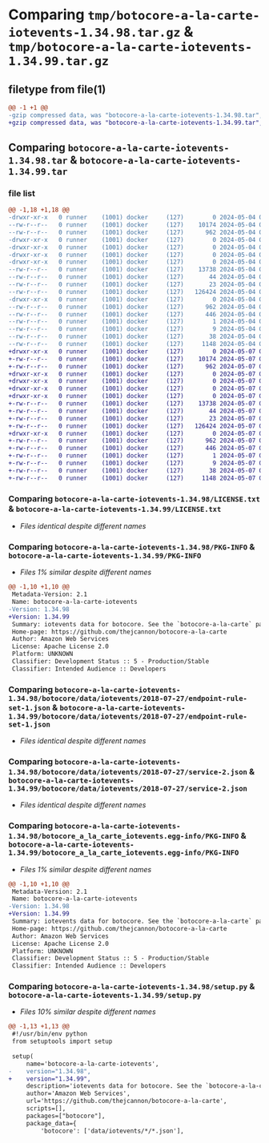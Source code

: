 # Comparing `tmp/botocore-a-la-carte-iotevents-1.34.98.tar.gz` & `tmp/botocore-a-la-carte-iotevents-1.34.99.tar.gz`

## filetype from file(1)

```diff
@@ -1 +1 @@
-gzip compressed data, was "botocore-a-la-carte-iotevents-1.34.98.tar", last modified: Sat May  4 01:01:25 2024, max compression
+gzip compressed data, was "botocore-a-la-carte-iotevents-1.34.99.tar", last modified: Tue May  7 01:02:27 2024, max compression
```

## Comparing `botocore-a-la-carte-iotevents-1.34.98.tar` & `botocore-a-la-carte-iotevents-1.34.99.tar`

### file list

```diff
@@ -1,18 +1,18 @@
-drwxr-xr-x   0 runner    (1001) docker     (127)        0 2024-05-04 01:01:25.794131 botocore-a-la-carte-iotevents-1.34.98/
--rw-r--r--   0 runner    (1001) docker     (127)    10174 2024-05-04 01:01:25.000000 botocore-a-la-carte-iotevents-1.34.98/LICENSE.txt
--rw-r--r--   0 runner    (1001) docker     (127)      962 2024-05-04 01:01:25.794131 botocore-a-la-carte-iotevents-1.34.98/PKG-INFO
-drwxr-xr-x   0 runner    (1001) docker     (127)        0 2024-05-04 01:01:25.794131 botocore-a-la-carte-iotevents-1.34.98/botocore/
-drwxr-xr-x   0 runner    (1001) docker     (127)        0 2024-05-04 01:01:25.794131 botocore-a-la-carte-iotevents-1.34.98/botocore/data/
-drwxr-xr-x   0 runner    (1001) docker     (127)        0 2024-05-04 01:01:25.794131 botocore-a-la-carte-iotevents-1.34.98/botocore/data/iotevents/
-drwxr-xr-x   0 runner    (1001) docker     (127)        0 2024-05-04 01:01:25.794131 botocore-a-la-carte-iotevents-1.34.98/botocore/data/iotevents/2018-07-27/
--rw-r--r--   0 runner    (1001) docker     (127)    13738 2024-05-04 01:01:11.000000 botocore-a-la-carte-iotevents-1.34.98/botocore/data/iotevents/2018-07-27/endpoint-rule-set-1.json
--rw-r--r--   0 runner    (1001) docker     (127)       44 2024-05-04 01:01:11.000000 botocore-a-la-carte-iotevents-1.34.98/botocore/data/iotevents/2018-07-27/examples-1.json
--rw-r--r--   0 runner    (1001) docker     (127)       23 2024-05-04 01:01:11.000000 botocore-a-la-carte-iotevents-1.34.98/botocore/data/iotevents/2018-07-27/paginators-1.json
--rw-r--r--   0 runner    (1001) docker     (127)   126424 2024-05-04 01:01:11.000000 botocore-a-la-carte-iotevents-1.34.98/botocore/data/iotevents/2018-07-27/service-2.json
-drwxr-xr-x   0 runner    (1001) docker     (127)        0 2024-05-04 01:01:25.794131 botocore-a-la-carte-iotevents-1.34.98/botocore_a_la_carte_iotevents.egg-info/
--rw-r--r--   0 runner    (1001) docker     (127)      962 2024-05-04 01:01:25.000000 botocore-a-la-carte-iotevents-1.34.98/botocore_a_la_carte_iotevents.egg-info/PKG-INFO
--rw-r--r--   0 runner    (1001) docker     (127)      446 2024-05-04 01:01:25.000000 botocore-a-la-carte-iotevents-1.34.98/botocore_a_la_carte_iotevents.egg-info/SOURCES.txt
--rw-r--r--   0 runner    (1001) docker     (127)        1 2024-05-04 01:01:25.000000 botocore-a-la-carte-iotevents-1.34.98/botocore_a_la_carte_iotevents.egg-info/dependency_links.txt
--rw-r--r--   0 runner    (1001) docker     (127)        9 2024-05-04 01:01:25.000000 botocore-a-la-carte-iotevents-1.34.98/botocore_a_la_carte_iotevents.egg-info/top_level.txt
--rw-r--r--   0 runner    (1001) docker     (127)       38 2024-05-04 01:01:25.794131 botocore-a-la-carte-iotevents-1.34.98/setup.cfg
--rw-r--r--   0 runner    (1001) docker     (127)     1148 2024-05-04 01:01:25.000000 botocore-a-la-carte-iotevents-1.34.98/setup.py
+drwxr-xr-x   0 runner    (1001) docker     (127)        0 2024-05-07 01:02:27.820098 botocore-a-la-carte-iotevents-1.34.99/
+-rw-r--r--   0 runner    (1001) docker     (127)    10174 2024-05-07 01:02:27.000000 botocore-a-la-carte-iotevents-1.34.99/LICENSE.txt
+-rw-r--r--   0 runner    (1001) docker     (127)      962 2024-05-07 01:02:27.820098 botocore-a-la-carte-iotevents-1.34.99/PKG-INFO
+drwxr-xr-x   0 runner    (1001) docker     (127)        0 2024-05-07 01:02:27.816098 botocore-a-la-carte-iotevents-1.34.99/botocore/
+drwxr-xr-x   0 runner    (1001) docker     (127)        0 2024-05-07 01:02:27.816098 botocore-a-la-carte-iotevents-1.34.99/botocore/data/
+drwxr-xr-x   0 runner    (1001) docker     (127)        0 2024-05-07 01:02:27.816098 botocore-a-la-carte-iotevents-1.34.99/botocore/data/iotevents/
+drwxr-xr-x   0 runner    (1001) docker     (127)        0 2024-05-07 01:02:27.820098 botocore-a-la-carte-iotevents-1.34.99/botocore/data/iotevents/2018-07-27/
+-rw-r--r--   0 runner    (1001) docker     (127)    13738 2024-05-07 01:02:10.000000 botocore-a-la-carte-iotevents-1.34.99/botocore/data/iotevents/2018-07-27/endpoint-rule-set-1.json
+-rw-r--r--   0 runner    (1001) docker     (127)       44 2024-05-07 01:02:10.000000 botocore-a-la-carte-iotevents-1.34.99/botocore/data/iotevents/2018-07-27/examples-1.json
+-rw-r--r--   0 runner    (1001) docker     (127)       23 2024-05-07 01:02:10.000000 botocore-a-la-carte-iotevents-1.34.99/botocore/data/iotevents/2018-07-27/paginators-1.json
+-rw-r--r--   0 runner    (1001) docker     (127)   126424 2024-05-07 01:02:10.000000 botocore-a-la-carte-iotevents-1.34.99/botocore/data/iotevents/2018-07-27/service-2.json
+drwxr-xr-x   0 runner    (1001) docker     (127)        0 2024-05-07 01:02:27.820098 botocore-a-la-carte-iotevents-1.34.99/botocore_a_la_carte_iotevents.egg-info/
+-rw-r--r--   0 runner    (1001) docker     (127)      962 2024-05-07 01:02:27.000000 botocore-a-la-carte-iotevents-1.34.99/botocore_a_la_carte_iotevents.egg-info/PKG-INFO
+-rw-r--r--   0 runner    (1001) docker     (127)      446 2024-05-07 01:02:27.000000 botocore-a-la-carte-iotevents-1.34.99/botocore_a_la_carte_iotevents.egg-info/SOURCES.txt
+-rw-r--r--   0 runner    (1001) docker     (127)        1 2024-05-07 01:02:27.000000 botocore-a-la-carte-iotevents-1.34.99/botocore_a_la_carte_iotevents.egg-info/dependency_links.txt
+-rw-r--r--   0 runner    (1001) docker     (127)        9 2024-05-07 01:02:27.000000 botocore-a-la-carte-iotevents-1.34.99/botocore_a_la_carte_iotevents.egg-info/top_level.txt
+-rw-r--r--   0 runner    (1001) docker     (127)       38 2024-05-07 01:02:27.820098 botocore-a-la-carte-iotevents-1.34.99/setup.cfg
+-rw-r--r--   0 runner    (1001) docker     (127)     1148 2024-05-07 01:02:27.000000 botocore-a-la-carte-iotevents-1.34.99/setup.py
```

### Comparing `botocore-a-la-carte-iotevents-1.34.98/LICENSE.txt` & `botocore-a-la-carte-iotevents-1.34.99/LICENSE.txt`

 * *Files identical despite different names*

### Comparing `botocore-a-la-carte-iotevents-1.34.98/PKG-INFO` & `botocore-a-la-carte-iotevents-1.34.99/PKG-INFO`

 * *Files 1% similar despite different names*

```diff
@@ -1,10 +1,10 @@
 Metadata-Version: 2.1
 Name: botocore-a-la-carte-iotevents
-Version: 1.34.98
+Version: 1.34.99
 Summary: iotevents data for botocore. See the `botocore-a-la-carte` package for more info.
 Home-page: https://github.com/thejcannon/botocore-a-la-carte
 Author: Amazon Web Services
 License: Apache License 2.0
 Platform: UNKNOWN
 Classifier: Development Status :: 5 - Production/Stable
 Classifier: Intended Audience :: Developers
```

### Comparing `botocore-a-la-carte-iotevents-1.34.98/botocore/data/iotevents/2018-07-27/endpoint-rule-set-1.json` & `botocore-a-la-carte-iotevents-1.34.99/botocore/data/iotevents/2018-07-27/endpoint-rule-set-1.json`

 * *Files identical despite different names*

### Comparing `botocore-a-la-carte-iotevents-1.34.98/botocore/data/iotevents/2018-07-27/service-2.json` & `botocore-a-la-carte-iotevents-1.34.99/botocore/data/iotevents/2018-07-27/service-2.json`

 * *Files identical despite different names*

### Comparing `botocore-a-la-carte-iotevents-1.34.98/botocore_a_la_carte_iotevents.egg-info/PKG-INFO` & `botocore-a-la-carte-iotevents-1.34.99/botocore_a_la_carte_iotevents.egg-info/PKG-INFO`

 * *Files 1% similar despite different names*

```diff
@@ -1,10 +1,10 @@
 Metadata-Version: 2.1
 Name: botocore-a-la-carte-iotevents
-Version: 1.34.98
+Version: 1.34.99
 Summary: iotevents data for botocore. See the `botocore-a-la-carte` package for more info.
 Home-page: https://github.com/thejcannon/botocore-a-la-carte
 Author: Amazon Web Services
 License: Apache License 2.0
 Platform: UNKNOWN
 Classifier: Development Status :: 5 - Production/Stable
 Classifier: Intended Audience :: Developers
```

### Comparing `botocore-a-la-carte-iotevents-1.34.98/setup.py` & `botocore-a-la-carte-iotevents-1.34.99/setup.py`

 * *Files 10% similar despite different names*

```diff
@@ -1,13 +1,13 @@
 #!/usr/bin/env python
 from setuptools import setup
 
 setup(
     name='botocore-a-la-carte-iotevents',
-    version="1.34.98",
+    version="1.34.99",
     description='iotevents data for botocore. See the `botocore-a-la-carte` package for more info.',
     author='Amazon Web Services',
     url='https://github.com/thejcannon/botocore-a-la-carte',
     scripts=[],
     packages=["botocore"],
     package_data={
         'botocore': ['data/iotevents/*/*.json'],
```

